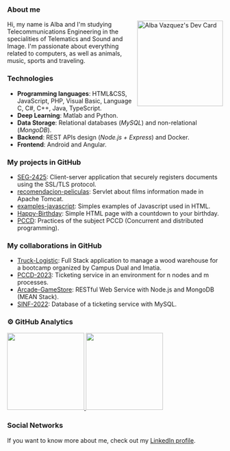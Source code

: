<!--<a href="https://app.daily.dev/albavazquez"><img src="https://api.daily.dev/devcards/98b076a11fe944178783d7eda61b396e.png?r=q8g" width="200" align="right" alt="Alba Vazquez's Dev Card"/></a>-->


### About me
<img src="https://i.pinimg.com/originals/09/c6/29/09c62903beeba336dc9da76eb5c9a107.gif" width="200" align="right" alt="Alba Vazquez's Dev Card"/>
Hi, my name is Alba and I'm studying Telecommunications Engineering in the specialities of Telematics and Sound and Image. 
I'm passionate about everything related to computers, as well as animals, music, sports and traveling.

### Technologies
- **Programming languages**: HTML&CSS, JavaScript, PHP, Visual Basic, Language C, C#, C++, Java, TypeScript.
- **Deep Learning**: Matlab and Python.
- **Data Storage**: Relational databases (*MySQL*) and non-relational (*MongoDB*).
- **Backend**: REST APIs design (*Node.js + Express*) and Docker.
- **Frontend**: Android and Angular.

### My projects in GitHub
- [SEG-2425](https://github.com/acallvazq/SEG-2425): Client-server application that securely registers documents using the SSL/TLS protocol.
- [recomendacion-peliculas](https://github.com/acallvazq/Recomendacion-Peliculas): Servlet about films information made in Apache Tomcat.
- [examples-javascript](https://github.com/acallvazq/Examples-JavaScript): Simples examples of Javascript used in HTML.
- [Happy-Birthday](https://github.com/acallvazq/Happy-Birthday): Simple HTML page with a countdown to your birthday.
- [PCCD](https://github.com/acallvazq/PCCD): Practices of the subject PCCD (Concurrent and distributed programming).

### My collaborations in GitHub
- [Truck-Logistic](https://github.com/CampusDual/2023-BIN-1-G1_TruckLogistic): Full Stack application to manage a wood warehouse for a bootcamp organized by Campus Dual and Imatia.
- [PCCD-2023](https://github.com/fernandodpr/PCCD-C-2223-GETT): Ticketing service in an environment for n nodes and m processes.
- [Arcade-GameStore](https://github.com/fernandodpr/AST-2122-GETT): RESTful Web Service with Node.js and MongoDB (MEAN Stack).
- [SINF-2022](https://github.com/fernandodpr/SINF-2122-GETT): Database of a ticketing service with MySQL.

### ⚙️  GitHub Analytics
<a href="https://github.com/acallvazq">
  <img height="180em" src="https://github-readme-stats.vercel.app/api?username=acallvazq&theme=material-palenight&show_icons=true" />
  <img height="180em" src="https://github-readme-stats.vercel.app/api/top-langs/?username=acallvazq&theme=material-palenight&layout=compact" />
</a>

### Social Networks
If you want to know more about me, check out my [LinkedIn profile](https://www.linkedin.com/in/albacallejavazquez/).
